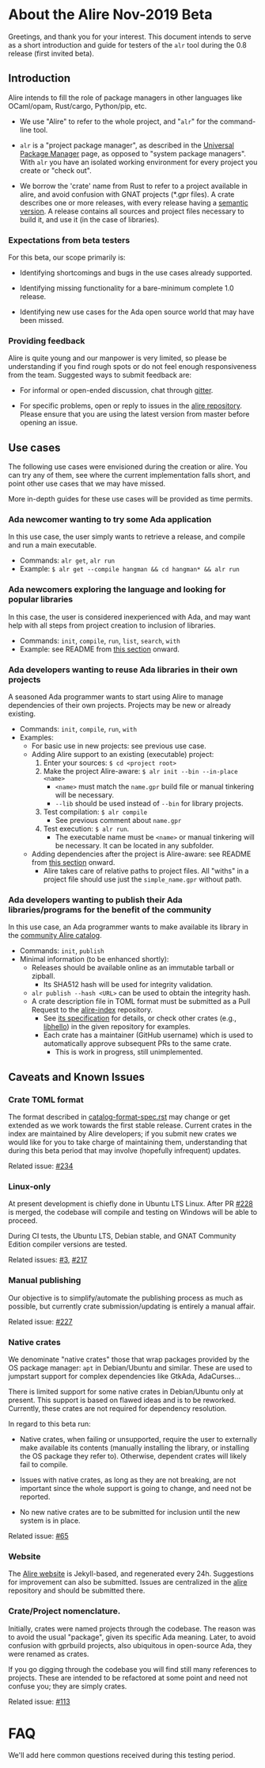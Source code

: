 # About the Alire Nov-2019 Beta

Greetings, and thank you for your interest. This document intends to serve as
a short introduction and guide for testers of the `alr` tool during the 0.8
release (first invited beta).

## Introduction

Alire intends to fill the role of package managers in other languages like
OCaml/opam, Rust/cargo, Python/pip, etc.

  * We use "Alire" to refer to the whole project, and "`alr`" for the
  command-line tool.

  * `alr` is a "project package manager", as described in the [Universal
  Package Manager](https://repl.it/site/blog/upm) page, as opposed to "system
  package managers". With `alr` you have an isolated working environment for
  every project you create or "check out".

  * We borrow the 'crate' name from Rust to refer to a project available
  in alire, and avoid confusion with GNAT projects (*.gpr files). A crate
  describes one or more releases, with every release having a [semantic
  version](https://semver.org/). A release contains all sources and
  project files necessary to build it, and use it (in the case of libraries).

### Expectations from beta testers

For this beta, our scope primarily is:

   * Identifying shortcomings and bugs in the use cases already supported.

   * Identifying missing functionality for a bare-minimum complete 1.0 release.

   * Identifying new use cases for the Ada open source world that may have been missed.


### Providing feedback

Alire is quite young and our manpower is very limited, so please be
understanding if you find rough spots or do not feel enough responsiveness
from the team. Suggested ways to submit feedback are:

* For informal or open-ended discussion, chat through
[gitter](https://gitter.im/ada-lang/Alire).

* For specific problems, open or reply to issues in the [alire
repository](https://github.com/alire-project/alire/issues). Please ensure
that you are using the latest version from master before opening an issue.

## Use cases

The following use cases were envisioned during the creation or alire. You can
try any of them, see where the current implementation falls short, and point
other use cases that we may have missed.

More in-depth guides for these use cases will be provided as time permits.

### Ada newcomer wanting to try some Ada application

In this use case, the user simply wants to retrieve a release, and compile and
run a main executable.

* Commands: `alr get`, `alr run`
* Example: `$ alr get --compile hangman && cd hangman* && alr run`

### Ada newcomers exploring the language and looking for popular libraries

In this case, the user is considered inexperienced with Ada, and may want help
with all steps from project creation to inclusion of libraries.

* Commands: `init`, `compile`, `run`, `list`, `search`, `with`
* Example: see README from
  [this section](https://github.com/alire-project/alire#creating-a-new-project)
  onward.

### Ada developers wanting to reuse Ada libraries in their own projects

A seasoned Ada programmer wants to start using Alire to manage dependencies of their
own projects. Projects may be new or already existing.

* Commands: `init`, `compile`, `run`, `with`
* Examples:
    * For basic use in new projects: see previous use case.
    * Adding Alire support to an existing (executable) project:
        1. Enter your sources: `$ cd <project root>`
        1. Make the project Alire-aware: `$ alr init --bin --in-place <name>`
            * `<name>` must match the `name.gpr` build file or manual tinkering will be necessary.
            * `--lib` should be used instead of `--bin` for library projects.
        1. Test compilation: `$ alr compile`
            * See previous comment about `name.gpr`
        1. Test execution: `$ alr run`.
            * The executable name must be `<name>` or manual tinkering will be necessary. It can be located in any subfolder.
    * Adding dependencies after the project is Alire-aware: see README from
      [this section](https://github.com/alire-project/alire#dependencies-and-upgrading) onward.
        * Alire takes care of relative paths to project files. All "withs" in
          a project file should use just the `simple_name.gpr` without path.

### Ada developers wanting to publish their Ada libraries/programs for the benefit of the community

In this use case, an Ada programmer wants to make available its library in the
[community Alire catalog](https://github.com/alire-project/alire-index).

* Commands: `init`, `publish`
* Minimal information (to be enhanced shortly):
    * Releases should be available online as an immutable tarball or zipball.
        * Its SHA512 hash will be used for integrity validation.
    * `alr publish --hash <URL>` can be used to obtain the integrity hash.
    * A crate description file in TOML format must be submitted as a Pull Request
      to the [alire-index](https://github.com/alire-project/alire-index) repository.
        * See [its specification](https://github.com/alire-project/alire/blob/master/doc/catalog-format-spec.rst)
          for details, or check other crates (e.g., [libhello](https://github.com/alire-project/alire-index/blob/master/index/li/libhello.toml)) in the given repository for examples.
        * Each crate has a maintainer (GitHub username) which is used to
          automatically approve subsequent PRs to the same crate.
            * This is work in progress, still unimplemented.

## Caveats and Known Issues

### Crate TOML format

The format described in [catalog-format-spec.rst](https://github.com/alire-project/alire/blob/master/doc/catalog-format-spec.rst)
may change or get extended as we work towards the first stable release. Current
crates in the index are maintained by Alire developers; if you submit new
crates we would like for you to take charge of maintaining them, understanding
that during this beta period that may involve (hopefully infrequent) updates.

Related issue: [#234](https://github.com/alire-project/alire/issues/234)

### Linux-only

At present development is chiefly done in Ubuntu LTS Linux. After PR
[#228](https://github.com/alire-project/alire/pull/228) is merged, the codebase
will compile and testing on Windows will be able to proceed.

During CI tests, the Ubuntu LTS, Debian stable, and GNAT Community Edition
compiler versions are tested.

Related issues: [#3](https://github.com/alire-project/alire/issues/3),
[#217](https://github.com/alire-project/alire/issues/207)

### Manual publishing

Our objective is to simplify/automate the publishing process as much as possible, but
currently crate submission/updating is entirely a manual affair.

Related issue: [#227](https://github.com/alire-project/alire/issues/227)

### Native crates

We denominate "native crates" those that wrap packages provided by the
OS package manager: `apt` in Debian/Ubuntu and similar. These are used to
jumpstart support for complex dependencies like GtkAda, AdaCurses...

There is limited support for some native crates in Debian/Ubuntu only
at present. This support is based on flawed ideas and is to be reworked.
Currently, these crates are not required for dependency resolution.

In regard to this beta run:

* Native crates, when failing or unsupported, require the user to externally
  make available its contents (manually installing the library, or installing the
  OS package they refer to). Otherwise, dependent crates will likely fail to
  compile.

* Issues with native crates, as long as they are not breaking, are not
  important since the whole support is going to change, and need not be reported.

* No new native crates are to be submitted for inclusion until the new system
  is in place.

Related issue: [#65](https://github.com/alire-project/alire/issues/65)

### Website

The [Alire website](https://alire.ada.dev/) is Jekyll-based, and regenerated
every 24h. Suggestions for improvement can also be submitted. Issues are
centralized in the [alire](https://github.com/alire-project/alire/issues)
repository and should be submitted there.

### Crate/Project nomenclature.

Initially, crates were named projects through the codebase. The reason was
to avoid the usual "package", given its specific Ada meaning. Later, to avoid
confusion with gprbuild projects, also ubiquitous in open-source Ada, they were
renamed as crates.

If you go digging through the codebase you will find still many references
to projects. These are intended to be refactored at some point and need not
confuse you; they are simply crates.

Related issue: [#113](https://github.com/alire-project/alire/issues/113)

# FAQ

We'll add here common questions received during this testing period.
